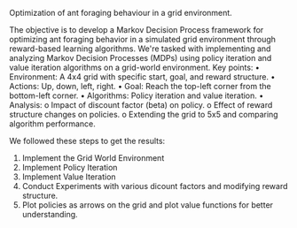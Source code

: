 Optimization of ant foraging behaviour in a grid environment.

The objective is to develop a Markov Decision Process framework for optimizing ant foraging behavior in a simulated grid environment through reward-based learning algorithms. We're tasked with implementing and analyzing Markov Decision Processes (MDPs) using policy iteration and value iteration algorithms on a grid-world environment.
Key points:
•	Environment: A 4x4 grid with specific start, goal, and reward structure.
•	Actions: Up, down, left, right.
•	Goal: Reach the top-left corner from the bottom-left corner.
•	Algorithms: Policy iteration and value iteration.
•	Analysis:
          o	Impact of discount factor (beta) on policy.
          o	Effect of reward structure changes on policies.
          o	Extending the grid to 5x5 and comparing algorithm performance.

We followed these steps to get the results:

1.	Implement the Grid World Environment
2.  Implement Policy Iteration
3.  Implement Value Iteration
4.  Conduct Experiments with various dicount factors and modifying reward structure.
5.  Plot policies as arrows on the grid and plot value functions for better understanding.
